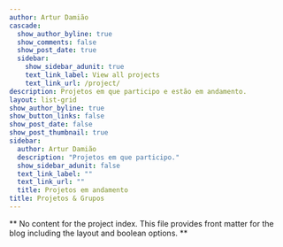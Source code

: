 ```yaml
---
author: Artur Damião
cascade:
  show_author_byline: true
  show_comments: false
  show_post_date: true
  sidebar:
    show_sidebar_adunit: true
    text_link_label: View all projects
    text_link_url: /project/
description: Projetos em que participo e estão em andamento.
layout: list-grid
show_author_byline: true
show_button_links: false
show_post_date: false
show_post_thumbnail: true
sidebar:
  author: Artur Damião
  description: "Projetos em que participo."
  show_sidebar_adunit: false
  text_link_label: ""
  text_link_url: ""
  title: Projetos em andamento
title: Projetos & Grupos
---
```


** No content for the project index. This file provides front matter for the blog including the layout and boolean options. **
